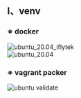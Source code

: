 ## Ⅰ、venv

### ※ docker
![ubuntu_20.04_iflytek](https://github.com/jianshengqi/artifact/workflows/ubuntu_20.04_iflytek/badge.svg)  
![ubuntu_20.04](https://github.com/jianshengqi/artifact/workflows/ubuntu_20.04/badge.svg)
### ※ vagrant packer
![ubuntu validate](https://github.com/jianshengqi/artifact/workflows/packer/badge.svg)
